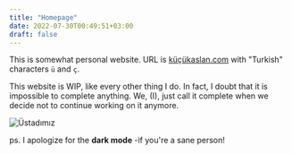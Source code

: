 ```yaml
---
title: "Homepage"
date: 2022-07-30T00:49:51+03:00
draft: false
---
```

This is somewhat personal website. URL is [küçükaslan.com](https://küçükaslan.com/) with
 "Turkish" characters `ü` and `ç`.

This website is WIP, like every other thing I do. 
In fact, I doubt that it is impossible to complete anything.
We, (I), just call it complete when we decide not to continue working on it anymore. 

![Üstadımız](/img/knuth_taocp.png)



ps. I apologize for the **dark mode** -if you're a sane person!